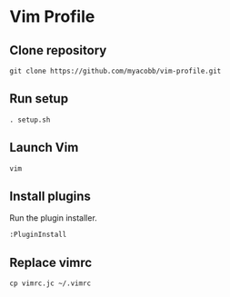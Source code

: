 # Vim Profile

## Clone repository
```console
git clone https://github.com/myacobb/vim-profile.git
```

## Run setup
```console
. setup.sh
```


## Launch Vim
```console
vim
```

## Install plugins
Run the plugin installer.
```console
:PluginInstall
```

## Replace vimrc
```console
cp vimrc.jc ~/.vimrc
```
